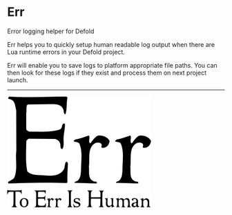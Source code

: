 # Err

Error logging helper for Defold

Err helps you to quickly setup human readable log output when there are Lua runtime errors in your Defold project.

Err will enable you to save logs to platform appropriate file paths. You can then look for these logs if they exist and process them on next project launch.

---

![Err](err_logo.png)